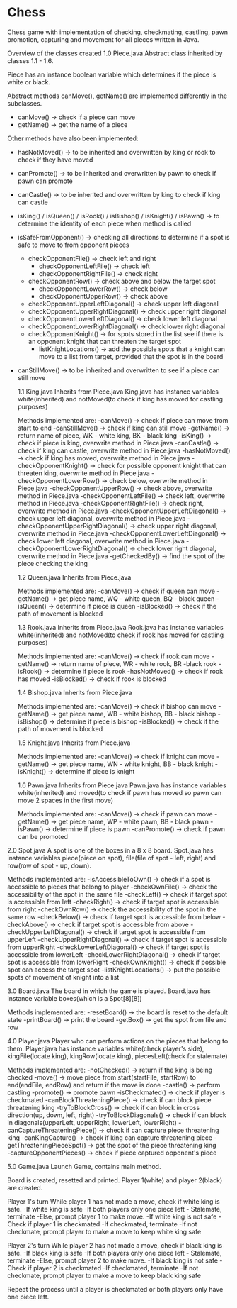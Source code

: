 # Chess
Chess game with implementation of checking, checkmating, castling, pawn promotion, capturing and movement for all pieces written in Java.

Overview of the classes created
1.0 Piece.java
Abstract class inherited by classes 1.1 - 1.6. 

Piece has an instance boolean variable which determines if the piece is white or black.

Abstract methods canMove(), getName() are implemented differently in the subclasses.
- canMove() -> check if a piece can move
- getName() -> get the name of a piece

Other methods have also been implemented:
- hasNotMoved() -> to be inherited and overwritten by king or rook to check if they have moved
- canPromote() -> to be inherited and overwritten by pawn to check if pawn can promote
- canCastle() -> to be inherited and overwritten by king to check if king can castle
- isKing() / isQueen() / isRook() / isBishop() / isKnight() / isPawn() -> to determine the identity of each piece when method is called
- isSafeFromOpponent() -> checking all directions to determine if a spot is safe to move to from opponent pieces
  - checkOpponentFile() -> check left and right
    - checkOpponentLeftFile() -> check left
    - checkOpponentRightFile() -> check right
  - checkOpponentRow() -> check above and below the target spot
    - checkOpponentLowerRow() -> check below
    - checkOpponentUpperRow() -> check above
  - checkOpponentUpperLeftDiagonal() -> check upper left diagonal
  - checkOpponentUpperRightDiagonal() -> check upper right diagonal
  - checkOpponentLowerLeftDiagonal() -> check lower left diagonal
  - checkOpponentLowerRightDiagonal() -> check lower right diagonal
  - checkOpponentKnight() -> for spots stored in the list see if there is an opponent knight that can threaten the target spot
    - listKnightLocations() -> add the possible spots that a knight can move to a list from target, provided that the spot is in the board
- canStillMove() -> to be inherited and overwritten to see if a piece can still move

  1.1 King.java
  Inherits from Piece.java
  King.java has instance variables white(inherited) and notMoved(to check if king has moved for castling purposes)
  
  Methods implemented are:
  -canMove() -> check if piece can move from start to end
  -canStillMove() -> check if king can still move
  -getName() -> return name of piece, WK - white king, BK - black king
  -isKing() -> check if piece is king, overwrite method in Piece.java
  -canCastle() -> check if king can castle, overwrite method in Piece.java
  -hasNotMoved() -> check if king has moved, overwrite method in Piece.java
  -checkOpponentKnight() -> check for possible opponent knight that can threaten king, overwrite method in Piece.java
  -checkOpponentLowerRow() -> check below, overwrite method in Piece.java
  -checkOpponentUpperRow() -> check above, overwrite method in Piece.java
  -checkOpponentLeftFile() -> check left, overwrite method in Piece.java
  -checkOpponentRightFile() -> check right, overwrite method in Piece.java
  -checkOpponentUpperLeftDiagonal() -> check upper left diagonal, overwrite method in Piece.java
  -checkOpponentUpperRightDiagonal() -> check upper right diagonal, overwrite method in Piece.java
  -checkOpponentLowerLeftDiagonal() -> check lower left diagonal, overwrite method in Piece.java
  -checkOpponentLowerRightDiagonal() -> check lower right diagonal, overwrite method in Piece.java
  -getCheckedBy() -> find the spot of the piece checking the king
  
  1.2 Queen.java
  Inherits from Piece.java
  
  Methods implemented are:
  -canMove() -> check if queen can move
  -getName() -> get piece name, WQ - white queen, BQ - black queen
  -isQueen() -> determine if piece is queen
  -isBlocked() -> check if the path of movement is blocked
  
  1.3 Rook.java
  Inherits from Piece.java
  Rook.java has instance variables white(inherited) and notMoved(to check if rook has moved for castling purposes)
  
  Methods implemented are:
  -canMove() -> check if rook can move
  -getName() -> return name of piece, WR - white rook, BR -black rook
  -isRook() -> determine if piece is rook
  -hasNotMoved() -> check if rook has moved
  -isBlocked() -> check if rook is blocked
  
  1.4 Bishop.java
  Inherits from Piece.java
  
  Methods implemented are:
  -canMove() -> check if bishop can move
  -getName() -> get piece name, WB - white bishop, BB - black bishop
  -isBishop() -> determine if piece is bishop
  -isBlocked() -> check if the path of movement is blocked
  
  1.5 Knight.java
  Inherits from Piece.java
  
  Methods implemented are:
  -canMove() -> check if knight can move
  -getName() -> get piece name, WN - white knight, BB - black knight
  -isKnight() -> determine if piece is knight
  
  1.6 Pawn.java
  Inherits from Piece.java
  Pawn.java has instance variables white(inherited) and moved(to check if pawn has moved so pawn can move 2 spaces in the first move)
  
  Methods implemented are:
  -canMove() -> check if pawn can move
  -getName() -> get piece name, WP - white pawn, BB - black pawn
  -isPawn() -> determine if piece is pawn
  -canPromote() -> check if pawn can be promoted
  
2.0 Spot.java
A spot is one of the boxes in a 8 x 8 board.
Spot.java has instance variables piece(piece on spot), file(file of spot - left, right) and row(row of spot - up, down).

Methods implemented are:
-isAccessibleToOwn() -> check if a spot is accessible to pieces that belong to player
  -checkOwnFile() -> check the accessibility of the spot in the same file
    -checkLeft() -> check if target spot is accessible from left
    -checkRight() -> check if target spot is accessible from right
  -checkOwnRow() -> check the accessibility of the spot in the same row
    -checkBelow() -> check if target spot is accessible from below
    -checkAbove() -> check if target spot is accessible from above
  -checkUpperLeftDiagonal() -> check if target spot is accessible from upperLeft
  -checkUpperRightDiagonal() -> check if target spot is accessible from upperRight
  -checkLowerLeftDiagonal() -> check if target spot is accessible from lowerLeft
  -checkLowerRightDiagonal() -> check if target spot is accessible from lowerRight
  -checkOwnKnight() -> check if possible spot can access the target spot
    -listKnightLocations() -> put the possible spots of movement of knight into a list

3.0 Board.java
The board in which the game is played.
Board.java has instance variable boxes(which is a Spot[8][8])

Methods implemented are:
-resetBoard() -> the board is reset to the default state
-printBoard() -> print the board
-getBox() -> get the spot from file and row

4.0 Player.java
Player who can perform actions on the pieces that belong to them.
Player.java has instance variables white(check player's side), kingFile(locate king), kingRow(locate king), piecesLeft(check for stalemate)

Methods implemented are:
-notChecked() -> return if the king is being checked
-move() -> move piece from start(startFile, startRow) to end(endFile, endRow) and return if the move is done
-castle() -> perform castling
-promote() -> promote pawn
-isCheckmated() -> check if player is checkmated
  -canBlockThreateningPiece() -> check if can block piece threatening king
    -tryToBlockCross() -> check if can block in cross direction(up, down, left, right)
    -tryToBlockDiagonals() -> check if can block in diagonals(upperLeft, upperRight, lowerLeft, lowerRight)
  -canCaptureThreateningPiece() -> check if can capture piece threatening king
    -canKingCapture() -> check if king can capture threatening piece
-getThreateningPieceSpot() -> get the spot of the piece threatening king  
-captureOpponentPieces() -> check if piece captured opponent's piece

5.0 Game.java
Launch Game, contains main method.

Board is created, resetted and printed. 
Player 1(white) and player 2(black) are created.

Player 1's turn
While player 1 has not made a move, check if white king is safe.
-If white king is safe 
  -If both players only one piece left
    - Stalemate, terminate
  -Else, prompt player 1 to make move.
-If white king is not safe 
  -Check if player 1 is checkmated
    -If checkmated, terminate
    -If not checkmate, prompt player to make a move to keep white king safe

Player 2's turn
While player 2 has not made a move, check if black king is safe.
-If black king is safe 
  -If both players only one piece left
    - Stalemate, terminate
  -Else, prompt player 2 to make move.
-If black king is not safe 
  -Check if player 2 is checkmated
    -If checkmated, terminate
    -If not checkmate, prompt player to make a move to keep black king safe
    
Repeat the process until a player is checkmated or both players only have one piece left.    
